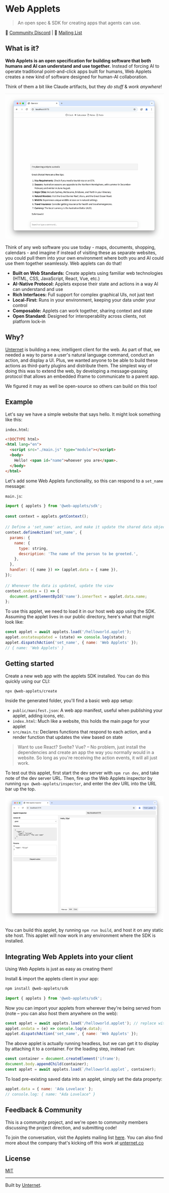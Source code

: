 # Web Applets

> An open spec & SDK for creating apps that agents can use.

👾 [Community Discord](https://discord.gg/2aUvMe8HrC) | 💌 [Mailing List](https://groups.google.com/a/unternet.co/g/community)

## What is it?

**Web Applets is an open specification for building software that both humans and AI can understand and use together.** Instead of forcing AI to operate traditional point-and-click apps built for humans, Web Applets creates a new kind of software designed for human-AI collaboration.

Think of them a bit like Claude artifacts, but they _do stuff_ & _work anywhere_!

![Demo of a web applets chatbot](./docs/assets/applets-chat-demo.gif)

Think of any web software you use today - maps, documents, shopping, calendars - and imagine if instead of visiting these as separate websites, you could pull them into your own environment where both you and AI could use them together seamlessly. Web applets can do that!

- **Built on Web Standards:** Create applets using familiar web technologies (HTML, CSS, JavaScript, React, Vue, etc.)
- **AI-Native Protocol:** Applets expose their state and actions in a way AI can understand and use
- **Rich Interfaces:** Full support for complex graphical UIs, not just text
- **Local-First:** Runs in your environment, keeping your data under your control
- **Composable:** Applets can work together, sharing context and state
- **Open Standard:** Designed for interoperability across clients, not platform lock-in

## Why?

[Unternet](https://unternet.co) is building a new, intelligent client for the web. As part of that, we needed a way to parse a user's natural language command, conduct an action, and display a UI. Plus, we wanted anyone to be able to build these actions as third-party plugins and distribute them. The simplest way of doing this was to extend the web, by developing a message-passing protocol that allows an embedded iframe to communicate to a parent app.

We figured it may as well be open-source so others can build on this too!

## Example

Let's say we have a simple website that says hello. It might look something like this:

`index.html`:

```html
<!DOCTYPE html>
<html lang="en">
  <script src="./main.js" type="module"></script>
  <body>
    Hello! <span id="name">whoever you are</span>.
  </body>
</html>
```

Let's add some Web Applets functionality, so this can respond to a `set_name` message:

`main.js`:

```js
import { applets } from '@web-applets/sdk';

const context = applets.getContext();

// Define a 'set_name' action, and make it update the shared data object with the new name
context.defineAction('set_name', {
  params: {
    name: {
      type: string,
      description: 'The name of the person to be greeted.',
    },
  },
  handler: ({ name }) => (applet.data = { name }),
});

// Whenever the data is updated, update the view
context.ondata = () => {
  document.getElementById('name').innerText = applet.data.name;
};
```

To use this applet, we need to load it in our host web app using the SDK. Assuming the applet lives in our public directory, here's what that might look like:

```js
const applet = await applets.load('/helloworld.applet');
applet.onstateupdated = (state) => console.log(state);
applet.dispatchAction('set_name', { name: 'Web Applets' });
// { name: 'Web Applets' }
```

## Getting started

Create a new web app with the applets SDK installed. You can do this quickly using our CLI:

```bash
npx @web-applets/create
```

Inside the generated folder, you'll find a basic web app setup:

- `public/manifest.json`: A web app manifest, useful when publishing your applet, adding icons, etc.
- `index.html`: Much like a website, this holds the main page for your applet
- `src/main.ts`: Declares functions that respond to each action, and a render function that updates the view based on state

> Want to use React? Svelte? Vue? – No problem, just install the dependencies and create an app the way you normally would in a website. So long as you're receiving the action events, it will all just work.

To test out this applet, first start the dev server with `npm run dev`, and take note of the dev server URL. Then, fire up the Web Applets inspector by running `npx @web-applets/inspector`, and enter the dev URL into the URL bar up the top.

![A screenshot showing the 'playground' editing UI, with a web applets showing 'Hello, Web Applets'](docs/assets/web-applets-inspector.png)

You can build this applet, by running `npm run build`, and host it on any static site host. This applet will now work in any environment where the SDK is installed.

## Integrating Web Applets into your client

Using Web Applets is just as easy as creating them!

Install & import the applets client in your app:

```bash
npm install @web-applets/sdk
```

```js
import { applets } from '@web-applets/sdk';
```

Now you can import your applets from wherever they're being served from (note – you can also host them anywhere on the web):

```js
const applet = await applets.load('/helloworld.applet'); // replace with an https URL if hosted remotely
applet.ondata = (e) => console.log(e.data);
applet.dispatchAction('set_name', { name: 'Web Applets' });
```

The above applet is actually running headless, but we can get it to display by attaching it to a container. For the loading step, instead run:

```js
const container = document.createElement('iframe');
document.body.appendChild(container);
const applet = await applets.load(`/helloworld.applet`, container);
```

To load pre-existing saved data into an applet, simply set the data property:

```js
applet.data = { name: 'Ada Lovelace' };
// console.log: { name: "Ada Lovelace" }
```

## Feedback & Community

This is a community project, and we're open to community members discussing the project direction, and submitting code!

To join the conversation, visit the Applets mailing list [here](https://groups.google.com/a/unternet.co/g/community). You can also find more about the company that's kicking off this work at [unternet.co](https://unternet.co)

## License

[MIT](./LICENSE.md)

---

Built by [Unternet](https://unternet.co).
